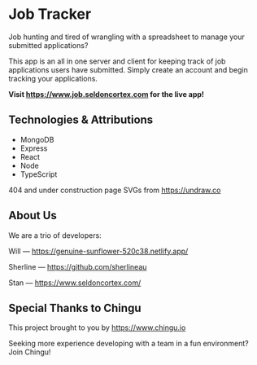# Job Tracker

Job hunting and tired of wrangling with a spreadsheet to manage your submitted applications?

This app is an all in one server and client for keeping track of job applications users have submitted. Simply create an account and begin tracking your applications.

**Visit https://www.job.seldoncortex.com for the live app!**

## Technologies & Attributions

- MongoDB 
- Express 
- React
- Node
- TypeScript

404 and under construction page SVGs from https://undraw.co

## About Us

We are a trio of developers:

Will — https://genuine-sunflower-520c38.netlify.app/

Sherline — https://github.com/sherlineau

Stan — https://www.seldoncortex.com/

## Special Thanks to Chingu

This project brought to you by https://www.chingu.io

Seeking more experience developing with a team in a fun environment? Join Chingu!